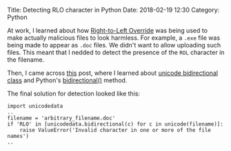 Title: Detecting RLO character in Python
Date: 2018-02-19 12:30
Category: Python

At work, I learned about how [Right-to-Left Override](https://krebsonsecurity.com/2011/09/right-to-left-override-aids-email-attacks/) was being used to make actually malicious files to look harmless. For example,
a `.exe` file was being made to appear as `.doc` files. We didn't want to allow uploading such files.
This meant that I nedded to detect the presence of the `ROL` character in the filename.

Then, I came across [this](https://stackoverflow.com/questions/17684990/python-testing-for-utf-8-character-in-string) post, where I learned about [unicode bidirectional class](https://www.w3.org/International/articles/inline-bidi-markup/uba-basics) and Python's [bidirectional()](https://docs.python.org/2/library/unicodedata.html#unicodedata.bidirectional) method.

The final solution for detection looked like this:

```
import unicodedata
..
filename = 'arbitrary_filename.doc'
if 'RLO' in [unicodedata.bidirectional(c) for c in unicode(filename)]:
    raise ValueError('Invalid character in one or more of the file names')
..
```
